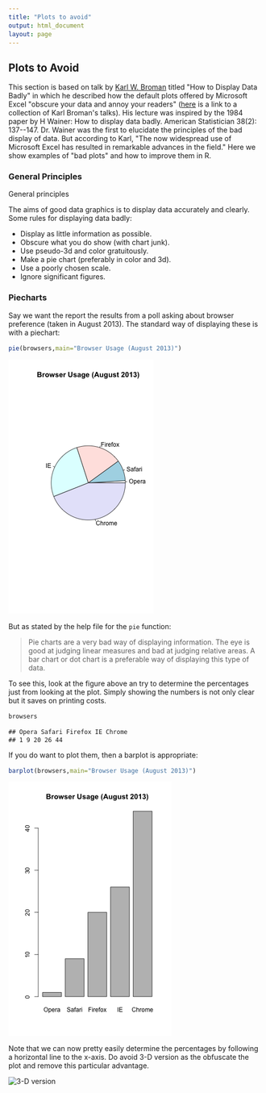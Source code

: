 ```yaml
--- 
title: "Plots to avoid" 
output: html_document 
layout: page 
--- 
```






## Plots to Avoid 

This section is based on talk by [Karl W. Broman](http://kbroman.org/) titled "How to Display Data Badly" in which he described how the default plots offered by Microsoft Excel "obscure your data and annoy your readers" ([here](http://kbroman.org/pages/talks.html) is a link to a collection of Karl Broman's talks). His lecture was inspired by the 1984 paper by H Wainer: How to display data badly. American Statistician 38(2): 137--147. Dr. Wainer was the first to elucidate the principles of the bad display of data. But according to Karl, "The now widespread use of Microsoft Excel has resulted in remarkable advances in the field." Here we show examples of "bad plots" and how to improve them in R. 

### General Principles 

General principles 

The aims of good data graphics is to display data accurately and clearly. Some rules for displaying data badly: 

* Display as little information as possible. 
* Obscure what you do show (with chart junk). 
* Use pseudo-3d and color gratuitously. 
* Make a pie chart (preferably in color and 3d). 
* Use a poorly chosen scale. 
* Ignore significant figures. 


### Piecharts 



Say we want the report the results from a poll asking about browser preference (taken in August 2013). The standard way of displaying these is with a piechart: 


```r 
pie(browsers,main="Browser Usage (August 2013)") 
``` 

![Piechart of browser usage](images/plots_to_avoid-unnamed-chunk-3-1.png) 

But as stated by the help file for the `pie` function: 


> Pie charts are a very bad way of displaying information. The eye is good at judging linear measures and bad at judging relative areas. A bar chart or dot chart is a preferable way of displaying this type of data. 

To see this, look at the figure above an try to determine the percentages just from looking at the plot. Simply showing the numbers is not only clear but it saves on printing costs. 


```r 
browsers 
``` 

``` 
## Opera Safari Firefox IE Chrome 
## 1 9 20 26 44 
``` 

If you do want to plot them, then a barplot is appropriate: 


```r 
barplot(browsers,main="Browser Usage (August 2013)") 
``` 

![plot of chunk unnamed-chunk-5](images/plots_to_avoid-unnamed-chunk-5-1.png) 

Note that we can now pretty easily determine the percentages by following a horizontal line to the x-axis. Do avoid 3-D version as the obfuscate the plot and remove this particular advantage. 

![3-D version](https://raw.githubusercontent.com/kbroman/Talk_Graphs/master/Figs/fig2b.png) 
